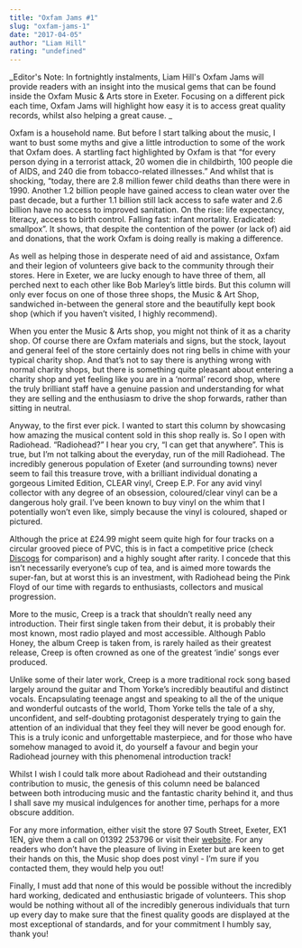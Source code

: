 ```yaml
---
title: "Oxfam Jams #1"
slug: "oxfam-jams-1"
date: "2017-04-05"
author: "Liam Hill"
rating: "undefined"
---
```


_Editor's Note: In fortnightly instalments, Liam Hill's Oxfam Jams will provide readers with an insight into the musical gems that can be found inside the Oxfam Music & Arts store in Exeter. Focusing on a different pick each time, Oxfam Jams will highlight how easy it is to access great quality records, whilst also helping a great cause. _

Oxfam is a household name. But before I start talking about the music, I want to bust some myths and give a little introduction to some of the work that Oxfam does. A startling fact highlighted by Oxfam is that “for every person dying in a terrorist attack, 20 women die in childbirth, 100 people die of AIDS, and 240 die from tobacco-related illnesses.” And whilst that is shocking, “today, there are 2.8 million fewer child deaths than there were in 1990. Another 1.2 billion people have gained access to clean water over the past decade, but a further 1.1 billion still lack access to safe water and 2.6 billion have no access to improved sanitation. On the rise: life expectancy, literacy, access to birth control. Falling fast: infant mortality. Eradicated: smallpox”. It shows, that despite the contention of the power (or lack of) aid and donations, that the work Oxfam is doing really is making a difference.

As well as helping those in desperate need of aid and assistance, Oxfam and their legion of volunteers give back to the community through their stores. Here in Exeter, we are lucky enough to have three of them, all perched next to each other like Bob Marley’s little birds. But this column will only ever focus on one of those three shops, the Music & Art Shop, sandwiched in-between the general store and the beautifully kept book shop (which if you haven’t visited, I highly recommend).

When you enter the Music & Arts shop, you might not think of it as a charity shop. Of course there are Oxfam materials and signs, but the stock, layout and general feel of the store certainly does not ring bells in chime with your typical charity shop. And that’s not to say there is anything wrong with normal charity shops, but there is something quite pleasant about entering a charity shop and yet feeling like you are in a ‘normal’ record shop, where the truly brilliant staff have a genuine passion and understanding for what they are selling and the enthusiasm to drive the shop forwards, rather than sitting in neutral.

Anyway, to the first ever pick. I wanted to start this column by showcasing how amazing the musical content sold in this shop really is. So I open with Radiohead. “Radiohead?” I hear you cry, “I can get that anywhere”. This is true, but I’m not talking about the everyday, run of the mill Radiohead. The incredibly generous population of Exeter (and surrounding towns) never seem to fail this treasure trove, with a brilliant individual donating a gorgeous Limited Edition, CLEAR vinyl, Creep E.P. For any avid vinyl collector with any degree of an obsession, coloured/clear vinyl can be a dangerous holy grail. I’ve been known to buy vinyl on the whim that I potentially won’t even like, simply because the vinyl is coloured, shaped or pictured.

Although the price at £24.99 might seem quite high for four tracks on a circular grooved piece of PVC, this is in fact a competitive price (check [Discogs](https://www.discogs.com/Radiohead-Creep/release/734036) for comparison) and a highly sought after rarity. I concede that this isn’t necessarily everyone’s cup of tea, and is aimed more towards the super-fan, but at worst this is an investment, with Radiohead being the Pink Floyd of our time with regards to enthusiasts, collectors and musical progression.

More to the music, Creep is a track that shouldn’t really need any introduction. Their first single taken from their debut, it is probably their most known, most radio played and most accessible. Although Pablo Honey, the album Creep is taken from, is rarely hailed as their greatest release, Creep is often crowned as one of the greatest ‘indie’ songs ever produced.

Unlike some of their later work, Creep is a more traditional rock song based largely around the guitar and Thom Yorke’s incredibly beautiful and distinct vocals. Encapsulating teenage angst and speaking to all the of the unique and wonderful outcasts of the world, Thom Yorke tells the tale of a shy, unconfident, and self-doubting protagonist desperately trying to gain the attention of an individual that they feel they will never be good enough for. This is a truly iconic and unforgettable masterpiece, and for those who have somehow managed to avoid it, do yourself a favour and begin your Radiohead journey with this phenomenal introduction track!

Whilst I wish I could talk more about Radiohead and their outstanding contribution to music, the genesis of this column need be balanced between both introducing music and the fantastic charity behind it, and thus I shall save my musical indulgences for another time, perhaps for a more obscure addition.

For any more information, either visit the store 97 South Street, Exeter, EX1 1EN, give them a call on 01392 253796 or visit their [website](http://www.oxfam.org.uk/shop/local-shops/oxfam-music-shop-exeter). For any readers who don’t have the pleasure of living in Exeter but are keen to get their hands on this, the Music shop does post vinyl - I’m sure if you contacted them, they would help you out!

Finally, I must add that none of this would be possible without the incredibly hard working, dedicated and enthusiastic brigade of volunteers. This shop would be nothing without all of the incredibly generous individuals that turn up every day to make sure that the finest quality goods are displayed at the most exceptional of standards, and for your commitment I humbly say, thank you!
